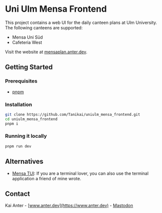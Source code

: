 # Uni Ulm Mensa Frontend

This project contains a web UI for the daily canteen plans at Ulm University.
The following canteens are supported:

- Mensa Uni Süd
- Cafeteria West

Visit the website at [mensaplan.anter.dev](https://mensaplan.anter.dev).

## Getting Started

### Prerequisites

- [pnpm](https://pnpm.io/)

### Installation

```bash
git clone https://github.com/Tanikai/uniulm_mensa_frontend.git
cd uniulm_mensa_frontend
pnpm i
```

### Running it locally

```bash
pnpm run dev
```

## Alternatives

- [Mensa TUI](https://github.com/LukasPietzschmann/uulm-mensa-tui): If you are a
  terminal lover, you can also use the terminal application a friend of mine
  wrote.

## Contact

Kai Anter - [www.anter.dev](https://www.anter.dev) -
[Mastodon](https://hachyderm.io/@Tanikai)
